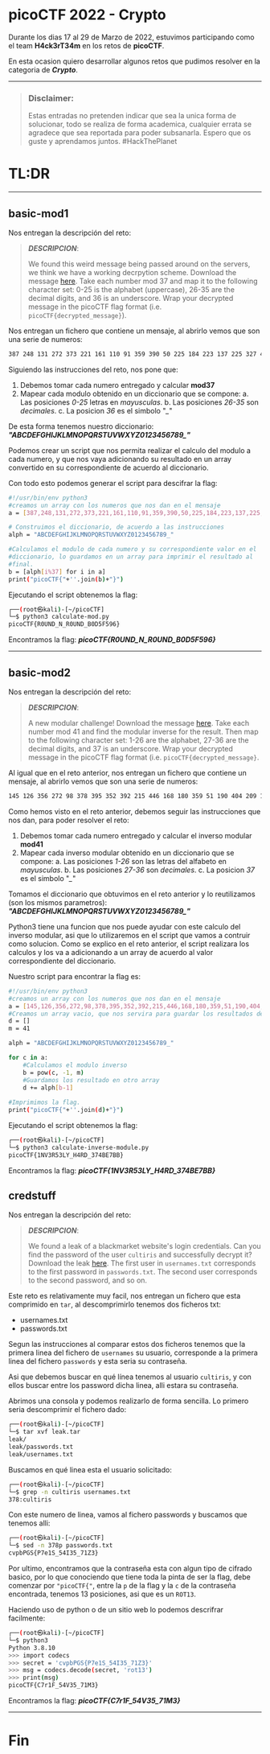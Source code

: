 
# picoCTF 2022 - Crypto


Durante los dias 17 al 29 de Marzo de 2022, estuvimos participando como el team **H4ck3rT34m** en los retos de **picoCTF**.

En esta ocasion quiero desarrollar algunos retos que pudimos resolver en la categoria de ***Crypto***.

---
>### Disclaimer: 
>Estas entradas no pretenden indicar que sea la unica forma de solucionar, todo se realiza de forma academica, cualquier errata se agradece que sea reportada para poder subsanarla.
>Espero que os guste y aprendamos juntos. #HackThePlanet
 

# TL:DR

---
## **basic-mod1**

Nos entregan la descripción del reto:

> ***DESCRIPCION***:
> 
>We found this weird message being passed around on the servers, we think we have a working decrpytion scheme. 
>Download the message [here](https://artifacts.picoctf.net/c/399/message.txt). 
>Take each number mod 37 and map it to the following character set: 0-25 is the alphabet (uppercase), 26-35 are the decimal digits, and 36 is an underscore. 
>Wrap your decrypted message in the picoCTF flag format (i.e. `picoCTF{decrypted_message}`).
>

Nos entregan un fichero que contiene un mensaje, al abrirlo vemos que son una serie de numeros:
```bash
387 248 131 272 373 221 161 110 91 359 390 50 225 184 223 137 225 327 42 179 220 365
```
Siguiendo las instrucciones del reto, nos pone que:

 1. Debemos tomar cada numero entregado y calcular **mod37**
 2. Mapear cada modulo obtenido en un diccionario que se compone:
	 a. Las posiciones *0-25* letras en *mayusculas*.
	 b. Las posiciones *26-35* son *decimales*.
	 c. La posicion *36* es el simbolo "*_*"

De esta forma tenemos nuestro diccionario:
***"ABCDEFGHIJKLMNOPQRSTUVWXYZ0123456789_"***

Podemos crear un script que nos permita realizar el calculo del modulo a cada numero, y que nos vaya adicionando su resultado en un array convertido en su correspondiente de acuerdo al diccionario.

Con todo esto podemos generar el script para descifrar la flag:

```bash
#!/usr/bin/env python3
#creamos un array con los numeros que nos dan en el mensaje
a = [387,248,131,272,373,221,161,110,91,359,390,50,225,184,223,137,225,327,42,179,220,365]

# Construimos el diccionario, de acuerdo a las instrucciones
alph = "ABCDEFGHIJKLMNOPQRSTUVWXYZ0123456789_"

#Calculamos el modulo de cada numero y su correspondiente valor en el
#diccionario, lo guardamos en un array para imprimir el resultado al 
#final.
b = [alph[i%37] for i in a]
print("picoCTF{"+''.join(b)+"}")
```
Ejecutando el script obtenemos la flag:

```bash
┌──(root㉿kali)-[~/picoCTF]
└─$ python3 calculate-mod.py          
picoCTF{R0UND_N_R0UND_B0D5F596}
```
Encontramos la flag:
***picoCTF{R0UND_N_R0UND_B0D5F596}***

---

## **basic-mod2**

Nos entregan la descripción del reto:

> ***DESCRIPCION***:
> 
>A new modular challenge! 
>Download the message [here](https://artifacts.picoctf.net/c/505/message.txt). 
>Take each number mod 41 and find the modular inverse for the result. Then map to the following character set: 1-26 are the alphabet, 27-36 are the decimal digits, and 37 is an underscore. 
>Wrap your decrypted message in the picoCTF flag format (i.e. `picoCTF{decrypted_message}`.
>
Al igual que en el reto anterior, nos entregan un fichero que contiene un mensaje, al abrirlo vemos que son una serie de numeros:
```bash
145 126 356 272 98 378 395 352 392 215 446 168 180 359 51 190 404 209 185 115 363 431 103
```
Como hemos visto en el reto anterior, debemos seguir las instrucciones que nos dan, para poder resolver el reto:

 1. Debemos tomar cada numero entregado y calcular el inverso modular **mod41**
 2. Mapear cada inverso modular obtenido en un diccionario que se compone:
	 a. Las posiciones *1-26* son las letras del alfabeto en *mayusculas*.
	 b. Las posiciones *27-36* son *decimales*.
	 c. La posicion *37* es el simbolo "*_*"

Tomamos el diccionario que obtuvimos en el reto anterior y lo reutilizamos (son los mismos parametros):
***"ABCDEFGHIJKLMNOPQRSTUVWXYZ0123456789_"***

Python3 tiene una funcion que nos puede ayudar con este calculo del inverso modular, asi que lo utilizaremos en el script que vamos a contruir como solucion.  Como se explico en el reto anterior, el script realizara los calculos y los va a adicionando a un array de acuerdo al valor correspondiente del diccionario.

Nuestro script para encontrar la flag es:

```bash
#!/usr/bin/env python3
#creamos un array con los numeros que nos dan en el mensaje
a = [145,126,356,272,98,378,395,352,392,215,446,168,180,359,51,190,404,209,185,115,363,431,103]
#Creamos un array vacio, que nos servira para guardar los resultados de la flag.
d = []
m = 41

alph = "ABCDEFGHIJKLMNOPQRSTUVWXYZ0123456789_"

for c in a:
	#Calculamos el modulo inverso
    b = pow(c, -1, m)
    #Guardamos los resultado en otro array
    d += alph[b-1]
    
#Imprimimos la flag.
print("picoCTF{"+''.join(d)+"}")
```
Ejecutando el script obtenemos la flag:

```bash
┌──(root㉿kali)-[~/picoCTF]
└─$ python3 calculate-inverse-module.py          
picoCTF{1NV3R53LY_H4RD_374BE7BB}
```
Encontramos la flag:
***picoCTF{1NV3R53LY_H4RD_374BE7BB}***

## **credstuff**

Nos entregan la descripción del reto:

> ***DESCRIPCION***:
> 
>We found a leak of a blackmarket website's login credentials. Can you find the password of the user `cultiris` and successfully decrypt it? 
>Download the leak [here](https://artifacts.picoctf.net/c/534/leak.tar). 
>The first user in `usernames.txt` corresponds to the first password in `passwords.txt`. The second user corresponds to the second password, and so on.
>
Este reto es relativamente muy facil, nos entregan un fichero que esta comprimido en `tar`,  al descomprimirlo tenemos dos ficheros txt:

 - usernames.txt
 - passwords.txt

Segun las instrucciones al comparar estos dos ficheros tenemos que la primera linea del fichero de `usernames` su usuario, corresponde a la primera linea del fichero `passwords` y esta seria su contraseña.

Asi que debemos buscar en qué línea tenemos al usuario `cultiris`, y con ellos buscar entre los password dicha linea, alli estara su contraseña.

Abrimos una consola y podemos realizarlo de forma sencilla.  Lo primero seria descomprimir el fichero dado:

```bash
┌──(root㉿kali)-[~/picoCTF]
└─$ tar xvf leak.tar          
leak/
leak/passwords.txt
leak/usernames.txt
```
Buscamos en qué linea esta el usuario solicitado:
```bash
┌──(root㉿kali)-[~/picoCTF]
└─$ grep -n cultiris usernames.txt
378:cultiris
```
Con este numero de linea, vamos al fichero passwords y buscamos que tenemos alli:
```bash
┌──(root㉿kali)-[~/picoCTF]
└─$ sed -n 378p passwords.txt
cvpbPGS{P7e1S_54I35_71Z3}
```
Por ultimo, encontramos que la contraseña esta con algun tipo de cifrado basico, por lo que conociendo que tiene toda la pinta de ser la flag, debe comenzar por `"picoCTF{"`, entre la `p` de la flag y la `c` de la contraseña encontrada, tenemos 13 posiciones, asi que es un `ROT13`.

Haciendo uso de python o de un sitio web lo podemos descrifrar facilmente:
```bash
┌──(root㉿kali)-[~/picoCTF]
└─$ python3
Python 3.8.10
>>> import codecs
>>> secret = 'cvpbPGS{P7e1S_54I35_71Z3}'
>>> msg = codecs.decode(secret, 'rot13')
>>> print(msg)
picoCTF{C7r1F_54V35_71M3}
```
Encontramos la flag:
***picoCTF{C7r1F_54V35_71M3}***

----------
# Fin